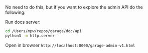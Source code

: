 No need to do this, but if you want to explore the admin API do the following:

Run docs server:

```bash
cd /Users/mpw/repos/garage/doc/api
python3 -m http.server
```

Open in browser
`http://localhost:8000/garage-admin-v1.html`
